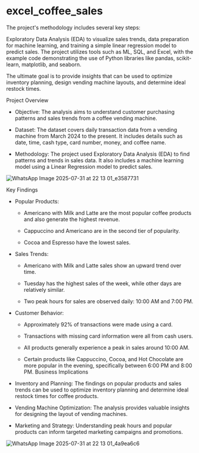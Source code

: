 # excel_coffee_sales


The project's methodology includes several key steps:

Exploratory Data Analysis (EDA) to visualize sales trends, data preparation for machine learning, and training a simple linear regression model to predict sales. The project utilizes tools such as ML, SQL, and Excel, with the example code demonstrating the use of Python libraries like pandas, scikit-learn, matplotlib, and seaborn.

The ultimate goal is to provide insights that can be used to optimize inventory planning, design vending machine layouts, and determine ideal restock times.

Project Overview

 * Objective: The analysis aims to understand customer purchasing patterns and sales trends from a coffee vending machine.
   
 * Dataset: The dataset covers daily transaction data from a vending machine from March 2024 to the present. It includes details such as date, time, cash type, card number, money, and coffee name.
   
 * Methodology: The project used Exploratory Data Analysis (EDA) to find patterns and trends in sales data. It also includes a machine learning model using a Linear Regression model to predict sales.

![WhatsApp Image 2025-07-31 at 22 13 01_e3587731](https://github.com/user-attachments/assets/9d5ae472-96a9-432b-bb73-95fa7c769542)



















   



Key Findings

 * Popular Products:
   
   * Americano with Milk and Latte are the most popular coffee products and also generate the highest revenue.
     
   * Cappuccino and Americano are in the second tier of popularity.
     
   * Cocoa and Espresso have the lowest sales.

     
 * Sales Trends:
   
   * Americano with Milk and Latte sales show an upward trend over time.
  
   * Tuesday has the highest sales of the week, while other days are relatively similar.
     
   * Two peak hours for sales are observed daily: 10:00 AM and 7:00 PM.
     
 * Customer Behavior:
   
   * Approximately 92% of transactions were made using a card.
     
   * Transactions with missing card information were all from cash users.
     
   * All products generally experience a peak in sales around 10:00 AM.
     
   * Certain products like Cappuccino, Cocoa, and Hot Chocolate are more popular in the evening, specifically between 6:00 PM and 8:00 PM.
Business Implications

 * Inventory and Planning: The findings on popular products and sales trends can be used to optimize inventory planning and determine ideal restock times for coffee products.
   
 * Vending Machine Optimization: The analysis provides valuable insights for designing the layout of vending machines.
   
 * Marketing and Strategy: Understanding peak hours and popular products can inform targeted marketing campaigns and promotions.

![WhatsApp Image 2025-07-31 at 22 13 01_4a9ea6c6](https://github.com/user-attachments/assets/9383f25f-5f35-401a-9273-72f20116a976)

